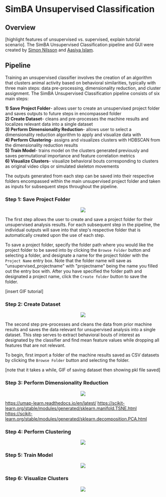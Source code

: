 # SimBA Unsupervised Classification

## Overview

[highlight features of unsupervised vs. supervised, explain tutorial scenario]. The SimBA Unsupervised Classification pipeline and GUI were created by [Simon Nilsson](https://github.com/sronilsson) and [Aasiya Islam](https://github.com/aasiya-islam).

## Pipeline

Training an unsupervised classifier involves the creation of an algorithm that clusters animal activity based on behavioral similarities, typically with three main steps: data pre-processing, dimensionality reduction, and cluster assignment. 
The SimBA Unsupervised Classification pipeline consists of six main steps: 

**1) Save Project Folder**- allows user to create an unsupervised project folder and saves outputs to future steps in encompassed folder     
**2) Create Dataset**- cleans and pre-processes the machine results and localizes relevant data into a single dataset      
**3) Perform Dimensionality Reduction**- allows user to select a dimensionality reduction algorithm to apply and visualize data with     
**4) Perform Clustering**- assigns and visualizes clusters with HDBSCAN from the dimensionality reduction results       
**5) Train Model**- trains model on the clusters generated previously and saves permutational importance and feature correlation metrics     
**6) Visualize Clusters**- visualize behavioral bouts corresponding to clusters as original video clips or simulated skeleton movements

The outputs generated from each step can be saved into their respective folders encompassed within the main unsupervised project folder and taken as inputs for subsequent steps throughout the pipeline.

### Step 1: Save Project Folder 

<p align="center">
<img src="https://github.com/sgoldenlab/simba/blob/master/images/create_folder.PNG" />
</p>

The first step allows the user to create and save a project folder for their unsupervised analysis results. 
For each subsequent step in the pipeline, the individual outputs will save into that step's respective folder that is automatically created upon the use of each step. 

To save a project folder, specify the folder path where you would like the project folder to be saved into by clicking the ```Browse Folder``` button and selecting a folder, and designate a name for the project folder with the ```Project Name``` entry box. 
Note that the folder name will save as "unsupervised_projectname" with "projectname" being the name you filled out the entry box with. After you have specified the folder path and designated a project name, click the ```Create folder``` button to save the folder.

[insert GIF tutorial]

### Step 2: Create Dataset

<p align="center">
<img src="https://github.com/sgoldenlab/simba/blob/master/images/create_dataset.PNG" />
</p>

The second step pre-processes and cleans the data from prior machine results and saves the data relevant for unsupervised analysis into a single dataset. 
This step serves to extract behavioral bouts of interest as designated by the classifier and find mean feature values while dropping all features that are not relevant.

To begin, first import a folder of the machine results saved as CSV datasets by clicking the ```Browse Folder``` button and selecting the folder. 

[note that it takes a while, GIF of saving dataset then showing pkl file saved]


### Step 3: Perform Dimensionality Reduction

<p align="center">
<img src="https://github.com/sgoldenlab/simba/blob/master/images/perform_DR.PNG" />
</p>

https://umap-learn.readthedocs.io/en/latest/
https://scikit-learn.org/stable/modules/generated/sklearn.manifold.TSNE.html
https://scikit-learn.org/stable/modules/generated/sklearn.decomposition.PCA.html

### Step 4: Perform Clustering

<p align="center">
<img src="https://github.com/sgoldenlab/simba/blob/master/images/perform_clustering.PNG" />
</p>

### Step 5: Train Model

<p align="center">
<img src="https://github.com/sgoldenlab/simba/blob/master/images/train_model.PNG" />
</p>

### Step 6: Visualize Clusters 

<p align="center">
<img src="https://github.com/sgoldenlab/simba/blob/master/images/visualize_clusters.PNG" />
</p>
